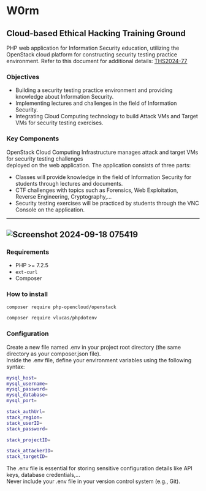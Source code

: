 # W0rm
## Cloud-based Ethical Hacking Training Ground 

PHP web application for Information Security education, utilizing the OpenStack cloud platform for constructing security testing practice environment. Refer to this document for additional details: [THS2024-77](https://github.com/LamSut/W0rm/blob/master/THS2024-77.pdf)

### Objectives

* Building a security testing practice environment and providing knowledge about Information Security.
* Implementing lectures and challenges in the field of Information Security.
* Integrating Cloud Computing technology to build Attack VMs and Target VMs for security testing exercises.

### Key Components

OpenStack Cloud Computing Infrastructure manages attack and target VMs for security testing challenges  
deployed on the web application. The application consists of three parts:
* Classes will provide knowledge in the field of Information Security for students through lectures and documents.
* CTF challenges with topics such as Forensics, Web Exploitation, Reverse Engineering, Cryptography,...
* Security testing exercises will be practiced by students through the VNC Console on the application.

---
![Screenshot 2024-09-18 075419](https://github.com/user-attachments/assets/42b89075-a3cc-4f23-86ee-46a475260d4d)
---

### Requirements

* PHP >= 7.2.5
* `ext-curl`
* Composer

### How to install

```bash
composer require php-opencloud/openstack
```
```bash
composer require vlucas/phpdotenv
```

### Configuration

Create a new file named .env in your project root directory (the same directory as your composer.json file).  
Inside the .env file, define your environment variables using the following syntax:

```bash
mysql_host=
mysql_username=
mysql_password=
mysql_database=
mysql_port=

stack_authUrl=
stack_region=
stack_userID=
stack_password=

stack_projectID=

stack_attackerID=
stack_targetID=
```
The .env file is essential for storing sensitive configuration details like API keys, database credentials,...  
Never include your .env file in your version control system (e.g., Git).

